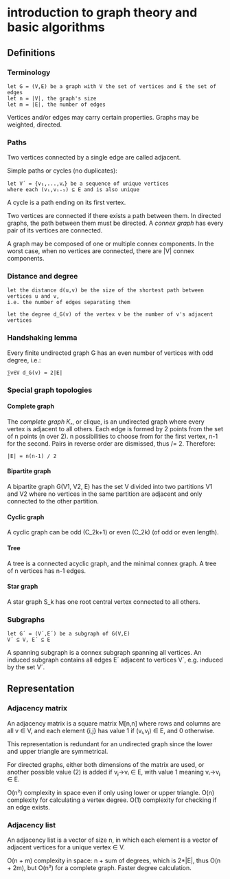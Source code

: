 # introduction to graph theory and basic algorithms

## Definitions

### Terminology

	let G = (V,E) be a graph with V the set of vertices and E the set of edges
	let n = |V|, the graph's size
	let m = |E|, the number of edges

Vertices and/or edges may carry certain properties.
Graphs may be weighted, directed.


### Paths

Two vertices connected by a single edge are called adjacent.

Simple paths or cycles (no duplicates):

	let V´ = {v₁,...,v₏} be a sequence of unique vertices
	where each (vᵢ,vᵢ₊₁) ⊆ E and is also unique

A cycle is a path ending on its first vertex.

Two vertices are connected if there exists a path between them.
In directed graphs, the path between them must be directed.
A *connex graph* has every pair of its vertices are connected.

A graph may be composed of one or multiple connex components.
In the worst case, when no vertices are connected,
there are |V| connex components.


### Distance and degree

	let the distance d(u,v) be the size of the shortest path between vertices u and v,
	i.e. the number of edges separating them

	let the degree d_G(v) of the vertex v be the number of v's adjacent vertices


### Handshaking lemma

Every finite undirected graph G has an even number of vertices with odd degree,
i.e.:

	∑v∈V d_G(v) = 2|E|


### Special graph topologies

#### Complete graph

The *complete graph K₏*, or clique, is an undirected graph
where every vertex is adjacent to all others.
Each edge is formed by 2 points from the set of n points (n over 2).
n possibilities to choose from for the first vertex, n-1 for the second.
Pairs in reverse order are dismissed, thus /= 2.
Therefore:

	|E| = n(n-1) / 2

#### Bipartite graph

A bipartite graph G(V1, V2, E) has the set V divided into two partitions V1 and V2
where no vertices in the same partition are adjacent
and only connected to the other partition.


#### Cyclic graph

A cyclic graph can be odd (C_2k+1) or even (C_2k)
(of odd or even length).


#### Tree

A tree is a connected acyclic graph,
and the minimal connex graph.
A tree of n vertices has n-1 edges.


#### Star graph

A star graph S_k has one root central vertex connected to all others.


### Subgraphs

	let G´ = (V´,E´) be a subgraph of G(V,E)
	V´ ⊆ V, E´ ⊆ E

A spanning subgraph is a connex subgraph spanning all vertices.
An induced subgraph contains all edges E´ adjacent to vertices V´,
e.g. induced by the set V´.


## Representation

### Adjacency matrix

An adjacency matrix is a square matrix M[n,n]
where rows and columns are all v ∈ V,
and each element {i,j} has value 1 if (vᵢ,vⱼ) ∈ E,
and 0 otherwise.

This representation is redundant for an undirected graph
since the lower and upper triangle are symmetrical.

For directed graphs, either both dimensions of the matrix are used,
or another possible value (2) is added if vⱼ→vᵢ ∈ E,
with value 1 meaning vᵢ→vⱼ ∈ E.

O(n²) complexity in space even if only using lower or upper triangle.
O(n) complexity for calculating a vertex degree.
O(1) complexity for checking if an edge exists.


### Adjacency list

An adjacency list is a vector of size n,
in which each element is a vector of adjacent vertices for a unique vertex ∈ V.

O(n + m) complexity in space: n + sum of degrees, which is 2*|E|, thus O(n + 2m),
but O(n²) for a complete graph.
Faster degree calculation.
